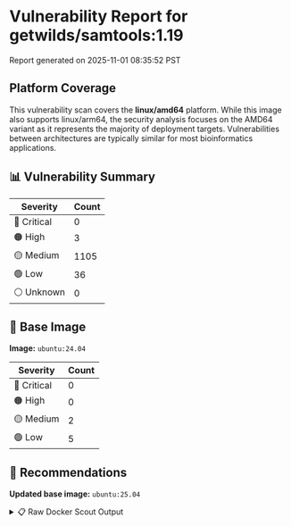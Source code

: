 # Vulnerability Report for getwilds/samtools:1.19

Report generated on 2025-11-01 08:35:52 PST

## Platform Coverage

This vulnerability scan covers the **linux/amd64** platform. While this image also supports linux/arm64, the security analysis focuses on the AMD64 variant as it represents the majority of deployment targets. Vulnerabilities between architectures are typically similar for most bioinformatics applications.

## 📊 Vulnerability Summary

| Severity | Count |
|----------|-------|
| 🔴 Critical | 0 |
| 🟠 High | 3 |
| 🟡 Medium | 1105 |
| 🟢 Low | 36 |
| ⚪ Unknown | 0 |

## 🐳 Base Image

**Image:** `ubuntu:24.04`

| Severity | Count |
|----------|-------|
| 🔴 Critical | 0 |
| 🟠 High | 0 |
| 🟡 Medium | 2 |
| 🟢 Low | 5 |

## 🔄 Recommendations

**Updated base image:** `ubuntu:25.04`

<details>
<summary>📋 Raw Docker Scout Output</summary>

```text
Target             │  getwilds/samtools:1.19  │    0C     3H   1105M    36L   
    digest           │  f638ca0dd817                    │                               
  Base image         │  ubuntu:24.04                    │    0C     0H     2M     5L    
  Updated base image │  ubuntu:25.04                    │    0C     0H     2M     4L    
                     │                                  │                         -1    

What's next:
    View vulnerabilities → docker scout cves getwilds/samtools:1.19
    View base image update recommendations → docker scout recommendations getwilds/samtools:1.19
    Include policy results in your quickview by supplying an organization → docker scout quickview getwilds/samtools:1.19 --org <organization>
```
</details>
